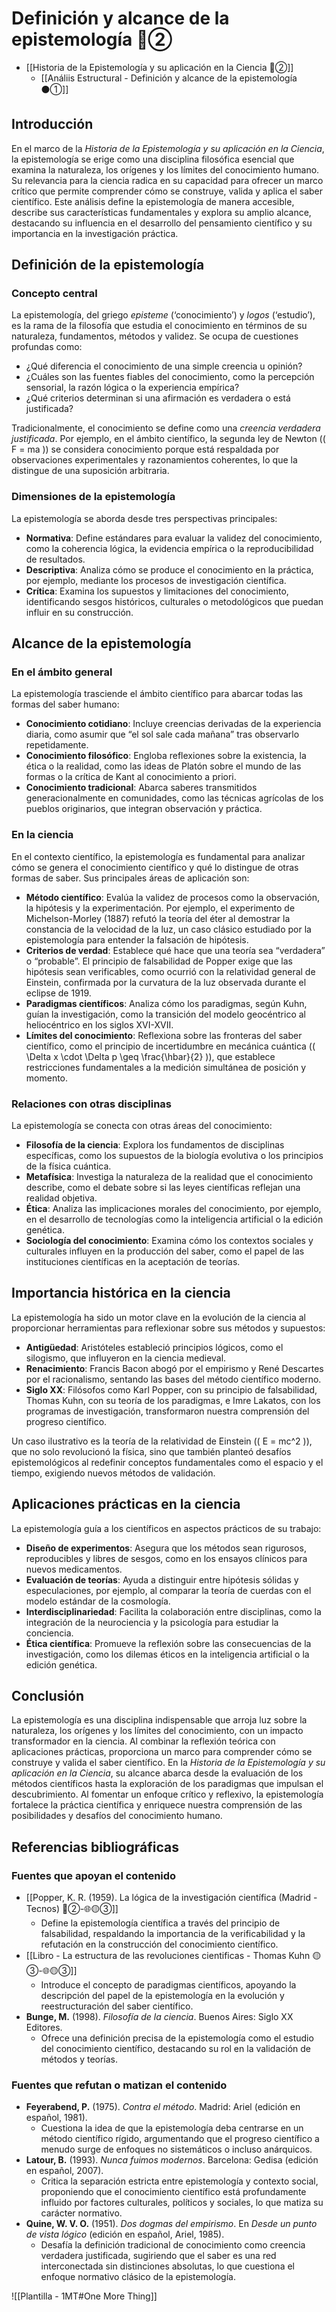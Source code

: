 # Definición y alcance de la epistemología  🔴②

* [[Historia de la Epistemología y su aplicación en la Ciencia 🔴②]]
	* [[Análiis Estructural - Definición y alcance de la epistemología ⚫①]]


## Introducción

En el marco de la _Historia de la Epistemología y su aplicación en la Ciencia_, la epistemología se erige como una disciplina filosófica esencial que examina la naturaleza, los orígenes y los límites del conocimiento humano. Su relevancia para la ciencia radica en su capacidad para ofrecer un marco crítico que permite comprender cómo se construye, valida y aplica el saber científico. Este análisis define la epistemología de manera accesible, describe sus características fundamentales y explora su amplio alcance, destacando su influencia en el desarrollo del pensamiento científico y su importancia en la investigación práctica.

## Definición de la epistemología

### Concepto central

La epistemología, del griego _episteme_ (‘conocimiento’) y _logos_ (‘estudio’), es la rama de la filosofía que estudia el conocimiento en términos de su naturaleza, fundamentos, métodos y validez. Se ocupa de cuestiones profundas como:

- ¿Qué diferencia el conocimiento de una simple creencia u opinión?
- ¿Cuáles son las fuentes fiables del conocimiento, como la percepción sensorial, la razón lógica o la experiencia empírica?
- ¿Qué criterios determinan si una afirmación es verdadera o está justificada?

Tradicionalmente, el conocimiento se define como una _creencia verdadera justificada_. Por ejemplo, en el ámbito científico, la segunda ley de Newton (( F = ma )) se considera conocimiento porque está respaldada por observaciones experimentales y razonamientos coherentes, lo que la distingue de una suposición arbitraria.

### Dimensiones de la epistemología

La epistemología se aborda desde tres perspectivas principales:

- **Normativa**: Define estándares para evaluar la validez del conocimiento, como la coherencia lógica, la evidencia empírica o la reproducibilidad de resultados.
- **Descriptiva**: Analiza cómo se produce el conocimiento en la práctica, por ejemplo, mediante los procesos de investigación científica.
- **Crítica**: Examina los supuestos y limitaciones del conocimiento, identificando sesgos históricos, culturales o metodológicos que puedan influir en su construcción.

## Alcance de la epistemología

### En el ámbito general

La epistemología trasciende el ámbito científico para abarcar todas las formas del saber humano:

- **Conocimiento cotidiano**: Incluye creencias derivadas de la experiencia diaria, como asumir que “el sol sale cada mañana” tras observarlo repetidamente.
- **Conocimiento filosófico**: Engloba reflexiones sobre la existencia, la ética o la realidad, como las ideas de Platón sobre el mundo de las formas o la crítica de Kant al conocimiento a priori.
- **Conocimiento tradicional**: Abarca saberes transmitidos generacionalmente en comunidades, como las técnicas agrícolas de los pueblos originarios, que integran observación y práctica.

### En la ciencia

En el contexto científico, la epistemología es fundamental para analizar cómo se genera el conocimiento científico y qué lo distingue de otras formas de saber. Sus principales áreas de aplicación son:

- **Método científico**: Evalúa la validez de procesos como la observación, la hipótesis y la experimentación. Por ejemplo, el experimento de Michelson-Morley (1887) refutó la teoría del éter al demostrar la constancia de la velocidad de la luz, un caso clásico estudiado por la epistemología para entender la falsación de hipótesis.
- **Criterios de verdad**: Establece qué hace que una teoría sea “verdadera” o “probable”. El principio de falsabilidad de Popper exige que las hipótesis sean verificables, como ocurrió con la relatividad general de Einstein, confirmada por la curvatura de la luz observada durante el eclipse de 1919.
- **Paradigmas científicos**: Analiza cómo los paradigmas, según Kuhn, guían la investigación, como la transición del modelo geocéntrico al heliocéntrico en los siglos XVI-XVII.
- **Límites del conocimiento**: Reflexiona sobre las fronteras del saber científico, como el principio de incertidumbre en mecánica cuántica (( \Delta x \cdot \Delta p \geq \frac{\hbar}{2} )), que establece restricciones fundamentales a la medición simultánea de posición y momento.

### Relaciones con otras disciplinas

La epistemología se conecta con otras áreas del conocimiento:

- **Filosofía de la ciencia**: Explora los fundamentos de disciplinas específicas, como los supuestos de la biología evolutiva o los principios de la física cuántica.
- **Metafísica**: Investiga la naturaleza de la realidad que el conocimiento describe, como el debate sobre si las leyes científicas reflejan una realidad objetiva.
- **Ética**: Analiza las implicaciones morales del conocimiento, por ejemplo, en el desarrollo de tecnologías como la inteligencia artificial o la edición genética.
- **Sociología del conocimiento**: Examina cómo los contextos sociales y culturales influyen en la producción del saber, como el papel de las instituciones científicas en la aceptación de teorías.

## Importancia histórica en la ciencia

La epistemología ha sido un motor clave en la evolución de la ciencia al proporcionar herramientas para reflexionar sobre sus métodos y supuestos:

- **Antigüedad**: Aristóteles estableció principios lógicos, como el silogismo, que influyeron en la ciencia medieval.
- **Renacimiento**: Francis Bacon abogó por el empirismo y René Descartes por el racionalismo, sentando las bases del método científico moderno.
- **Siglo XX**: Filósofos como Karl Popper, con su principio de falsabilidad, Thomas Kuhn, con su teoría de los paradigmas, e Imre Lakatos, con los programas de investigación, transformaron nuestra comprensión del progreso científico.

Un caso ilustrativo es la teoría de la relatividad de Einstein (( E = mc^2 )), que no solo revolucionó la física, sino que también planteó desafíos epistemológicos al redefinir conceptos fundamentales como el espacio y el tiempo, exigiendo nuevos métodos de validación.

## Aplicaciones prácticas en la ciencia

La epistemología guía a los científicos en aspectos prácticos de su trabajo:

- **Diseño de experimentos**: Asegura que los métodos sean rigurosos, reproducibles y libres de sesgos, como en los ensayos clínicos para nuevos medicamentos.
- **Evaluación de teorías**: Ayuda a distinguir entre hipótesis sólidas y especulaciones, por ejemplo, al comparar la teoría de cuerdas con el modelo estándar de la cosmología.
- **Interdisciplinariedad**: Facilita la colaboración entre disciplinas, como la integración de la neurociencia y la psicología para estudiar la conciencia.
- **Ética científica**: Promueve la reflexión sobre las consecuencias de la investigación, como los dilemas éticos en la inteligencia artificial o la edición genética.

## Conclusión

La epistemología es una disciplina indispensable que arroja luz sobre la naturaleza, los orígenes y los límites del conocimiento, con un impacto transformador en la ciencia. Al combinar la reflexión teórica con aplicaciones prácticas, proporciona un marco para comprender cómo se construye y valida el saber científico. En la _Historia de la Epistemología y su aplicación en la Ciencia_, su alcance abarca desde la evaluación de los métodos científicos hasta la exploración de los paradigmas que impulsan el descubrimiento. Al fomentar un enfoque crítico y reflexivo, la epistemología fortalece la práctica científica y enriquece nuestra comprensión de las posibilidades y desafíos del conocimiento humano.

## Referencias bibliográficas

### Fuentes que apoyan el contenido

- [[Popper, K. R. (1959). La lógica de la investigación científica (Madrid - Tecnos) 🔴②-🌐🟡③]]
    - Define la epistemología científica a través del principio de falsabilidad, respaldando la importancia de la verificabilidad y la refutación en la construcción del conocimiento científico.
- [[Libro - La estructura de las revoluciones cientificas - Thomas Kuhn  🟡③-🌐🟡③]]
    - Introduce el concepto de paradigmas científicos, apoyando la descripción del papel de la epistemología en la evolución y reestructuración del saber científico.
- **Bunge, M.** (1998). _Filosofía de la ciencia_. Buenos Aires: Siglo XX Editores.
    - Ofrece una definición precisa de la epistemología como el estudio del conocimiento científico, destacando su rol en la validación de métodos y teorías.

### Fuentes que refutan o matizan el contenido

- **Feyerabend, P.** (1975). _Contra el método_. Madrid: Ariel (edición en español, 1981).
    - Cuestiona la idea de que la epistemología deba centrarse en un método científico rígido, argumentando que el progreso científico a menudo surge de enfoques no sistemáticos o incluso anárquicos.
- **Latour, B.** (1993). _Nunca fuimos modernos_. Barcelona: Gedisa (edición en español, 2007).
    - Critica la separación estricta entre epistemología y contexto social, proponiendo que el conocimiento científico está profundamente influido por factores culturales, políticos y sociales, lo que matiza su carácter normativo.
- **Quine, W. V. O.** (1951). _Dos dogmas del empirismo_. En _Desde un punto de vista lógico_ (edición en español, Ariel, 1985).
    - Desafía la definición tradicional de conocimiento como creencia verdadera justificada, sugiriendo que el saber es una red interconectada sin distinciones absolutas, lo que cuestiona el enfoque normativo clásico de la epistemología.

![[Plantilla - 1MT#One More Thing]]